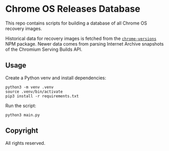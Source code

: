 # Chrome OS Releases Database

This repo contains scripts for building a database of all Chrome OS recovery images.

Historical data for recovery images is fetched from the [`chrome-versions`](https://www.npmjs.com/package/chrome-versions) NPM package. Newer data comes from parsing Internet Archive snapshots of the Chromium Serving Builds API. 

## Usage
Create a Python venv and install dependencies:

```
python3 -m venv .venv
source .venv/bin/activate
pip3 install -r requirements.txt
```

Run the script:

```
python3 main.py
```

## Copyright

All rights reserved.